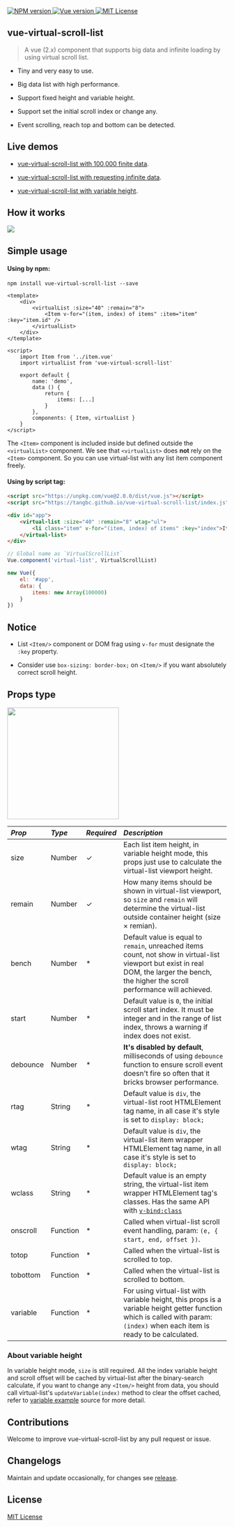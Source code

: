 <a href="https://npmjs.com/package/vue-virtual-scroll-list">
    <img src="https://img.shields.io/npm/v/vue-virtual-scroll-list.svg?style=flat" alt="NPM version"/>
</a>
<a href="https://vuejs.org/">
    <img src="https://img.shields.io/badge/vue-2.x-brightgreen.svg" alt="Vue version"/>
</a>
<a href="https://github.com/tangbc/vue-virtual-scroll-list/blob/master/LICENSE">
    <img src="https://img.shields.io/github/license/tangbc/vue-virtual-scroll-list.svg" alt="MIT License"/>
</a>


## vue-virtual-scroll-list

> A vue (2.x) component that supports big data and infinite loading by using virtual scroll list.

* Tiny and very easy to use.

* Big data list with high performance.

* Support fixed height and variable height.

* Support set the initial scroll index or change any.

* Event scrolling, reach top and bottom can be detected.


## Live demos

* [vue-virtual-scroll-list with 100,000 finite data](https://tangbc.github.io/vue-virtual-scroll-list/examples/finite/).

* [vue-virtual-scroll-list with requesting infinite data](https://tangbc.github.io/vue-virtual-scroll-list/examples/infinite/).

* [vue-virtual-scroll-list with variable height](https://tangbc.github.io/vue-virtual-scroll-list/examples/variable/).


## How it works

<img src="https://tangbc.github.io/github-images/virtual-scroll-list-2.gif">


## Simple usage

#### Using by npm:

```
npm install vue-virtual-scroll-list --save
```

```vue
<template>
    <div>
        <virtualList :size="40" :remain="8">
            <Item v-for="(item, index) of items" :item="item" :key="item.id" />
        </virtualList>
    </div>
</template>

<script>
    import Item from '../item.vue'
    import virtualList from 'vue-virtual-scroll-list'

    export default {
        name: 'demo',
        data () {
            return {
                items: [...]
            }
        },
        components: { Item, virtualList }
    }
</script>
```

The `<Item>` component is included inside but defined outside the `<virtualList>` component. We see that `<virtualList>` does **not** rely on the `<Item>` component. So you can use virtual-list with any list item component freely.

#### Using by script tag:

```html
<script src="https://unpkg.com/vue@2.0.0/dist/vue.js"></script>
<script src="https://tangbc.github.io/vue-virtual-scroll-list/index.js"></script>

<div id="app">
    <virtual-list :size="40" :remain="8" wtag="ul">
        <li class="item" v-for="(item, index) of items" :key="index">Item: # {{ index }}</li>
    </virtual-list>
</div>
```

```javascript
// Global name as `VirtualScrollList`
Vue.component('virtual-list', VirtualScrollList)

new Vue({
    el: '#app',
    data: {
        items: new Array(100000)
    }
})
```


## Notice

* List `<Item/>` component or DOM frag using `v-for` must designate the `:key` property.

* Consider use `box-sizing: border-box;` on `<Item/>` if you want absolutely correct scroll height.


## Props type

<img height="256" src="https://tangbc.github.io/github-images/vitual-scroll-list-4.png">

*Prop* | *Type* | *Required* | *Description* |
:--- | :--- | :--- | :--- |
| size | Number | ✓ | Each list item height, in variable height mode, this props just use to calculate the virtual-list viewport height. |
| remain | Number | ✓ | How many items should be shown in virtual-list viewport, so `size` and `remain` will determine the virtual-list outside container height (size × remian). |
| bench | Number | * | Default value is equal to `remain`, unreached items count, not show in virtual-list viewport but exist in real DOM, the larger the bench, the higher the scroll performance will achieved.  |
| start | Number | * | Default value is `0`, the initial scroll start index. It must be integer and in the range of list index, throws a warning if index does not exist.  |
| debounce | Number | * | **It's disabled by default**, milliseconds of using `debounce` function to ensure scroll event doesn't fire so often that it bricks browser performance. |
| rtag | String | * | Default value is `div`, the virtual-list root HTMLElement tag name, in all case it's style is set to `display: block;` |
| wtag | String | * | Default value is `div`, the virtual-list item wrapper HTMLElement tag name, in all case it's style is set to `display: block;` |
| wclass | String | * | Default value is an empty string, the virtual-list item wrapper HTMLElement tag's classes. Has the same API with [`v-bind:class`](https://vuejs.org/v2/guide/class-and-style.html) |
| onscroll | Function | * | Called when virtual-list scroll event handling, param: `(e, { start, end, offset })`. |
| totop | Function | * | Called when the virtual-list is scrolled to top. |
| tobottom | Function | * | Called when the virtual-list is scrolled to bottom. |
| variable | Function | * | For using virtual-list with variable height, this props is a variable height getter function which is called with param: `(index)` when each item is ready to be calculated. |

### About variable height

In variable height mode, `size` is still required. All the index variable height and scroll offset will be cached by virtual-list after the binary-search calculate, if you want to change any `<Item/>` height from data, you should call virtual-list's `updateVariable(index)` method to clear the offset cached, refer to [variable example](https://github.com/tangbc/vue-virtual-scroll-list/blob/master/examples/variable/variable.vue#L1) source for more detail.


## Contributions

Welcome to improve vue-virtual-scroll-list by any pull request or issue.


## Changelogs

Maintain and update occasionally, for changes see [release](https://github.com/tangbc/vue-virtual-scroll-list/releases).

## License

[MIT License](https://github.com/tangbc/vue-virtual-scroll-list/blob/master/LICENSE)
